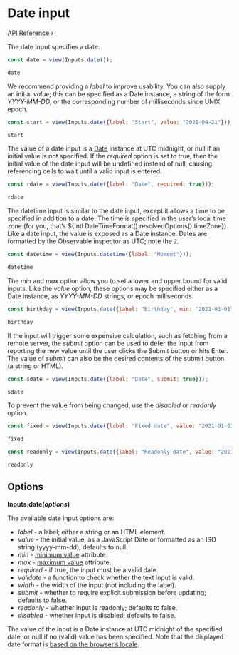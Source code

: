 # Date input

[API Reference ›](https://github.com/observablehq/inputs/blob/main/README.md#date)

The date input specifies a date.

```js echo
const date = view(Inputs.date());
```

```js echo
date
```

We recommend providing a *label* to improve usability. You can also supply an initial *value*; this can be specified as a Date instance, a string of the form *YYYY-MM-DD*, or the corresponding number of milliseconds since UNIX epoch.

```js echo
const start = view(Inputs.date({label: "Start", value: "2021-09-21"}));
```

```js echo
start
```

The value of a date input is a [Date](https://developer.mozilla.org/en-US/docs/Web/JavaScript/Reference/Global_Objects/Date) instance at UTC midnight, or null if an initial value is not specified. If the *required* option is set to true, then the initial value of the date input will be undefined instead of null, causing referencing cells to wait until a valid input is entered.

```js echo
const rdate = view(Inputs.date({label: "Date", required: true}));
```

```js echo
rdate
```

The datetime input is similar to the date input, except it allows a time to be specified in addition to a date. The time is specified in the user’s local time zone (for you, that’s ${Intl.DateTimeFormat().resolvedOptions().timeZone}). Like a date input, the value is exposed as a Date instance. Dates are formatted by the Observable inspector as UTC; note the `Z`.

```js echo
const datetime = view(Inputs.datetime({label: "Moment"}));
```

```js echo
datetime
```

The *min* and *max* option allow you to set a lower and upper bound for valid inputs. Like the *value* option, these options may be specified either as a Date instance, as *YYYY-MM-DD* strings, or epoch milliseconds.

```js echo
const birthday = view(Inputs.date({label: "Birthday", min: "2021-01-01", max: "2021-12-31"}));
```

```js echo
birthday
```

If the input will trigger some expensive calculation, such as fetching from a remote server, the *submit* option can be used to defer the input from reporting the new value until the user clicks the Submit button or hits Enter. The value of *submit* can also be the desired contents of the submit button (a string or HTML).

```js echo
const sdate = view(Inputs.date({label: "Date", submit: true}));
```

```js echo
sdate
```

To prevent the value from being changed, use the *disabled* or *readonly* option.

```js echo
const fixed = view(Inputs.date({label: "Fixed date", value: "2021-01-01", disabled: true}));
```

```js echo
fixed
```

```js echo
const readonly = view(Inputs.date({label: "Readonly date", value: "2021-01-01", readonly: true}));
```

```js echo
readonly
```

## Options

**Inputs.date(*options*)**

The available date input options are:

* *label* - a label; either a string or an HTML element.
* *value* - the initial value, as a JavaScript Date or formatted as an ISO string (yyyy-mm-dd); defaults to null.
* *min* - [minimum value](https://developer.mozilla.org/en-US/docs/Web/HTML/Attributes/min) attribute.
* *max* - [maximum value](https://developer.mozilla.org/en-US/docs/Web/HTML/Attributes/max) attribute.
* *required* - if true, the input must be a valid date.
* *validate* - a function to check whether the text input is valid.
* *width* - the width of the input (not including the label).
* *submit* - whether to require explicit submission before updating; defaults to false.
* *readonly* - whether input is readonly; defaults to false.
* *disabled* - whether input is disabled; defaults to false.

The value of the input is a Date instance at UTC midnight of the specified date, or null if no (valid) value has been specified. Note that the displayed date format is [based on the browser’s locale](https://developer.mozilla.org/en-US/docs/Web/HTML/Element/input/date).
